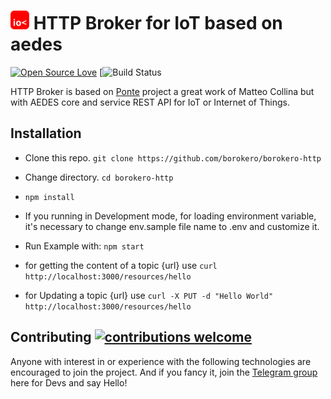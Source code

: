 # <img src="https://raw.githubusercontent.com/borokero/borokero-docs/master/images/iok-logo.svg" width="30"> HTTP Broker for IoT based on aedes

[![Open Source Love](https://badges.frapsoft.com/os/v1/open-source.png?v=103)](https://github.com/ellerbrock/open-source-badges/) [![Build Status](https://github.com/borokero/borokero-http/actions/workflows/node.js.yml/badge.svg)

HTTP Broker is based on [Ponte](https://github.com/eclipse/ponte) project a  great work of Matteo Collina but with AEDES core and service REST API for IoT or Internet of Things.

## Installation
* Clone this repo. `git clone https://github.com/borokero/borokero-http`
* Change directory. `cd borokero-http`
* `npm install`
* If you running in Development mode, for loading environment variable, it's necessary to change env.sample file name to .env and customize it.
* Run Example with: `npm start`
* for getting the content of a topic {url} use `curl http://localhost:3000/resources/hello`

* for Updating a topic {url} use `curl -X PUT -d "Hello World" http://localhost:3000/resources/hello`

## Contributing [![contributions welcome](https://img.shields.io/badge/contributions-welcome-brightgreen.svg?style=flat)](https://github.com/dwyl/esta/issues)
Anyone with interest in or experience with the following technologies are encouraged to join the project.
And if you fancy it, join the [Telegram group](https://t.me/joinchat/TkI0VBxSU3swjFUT) here for Devs and say Hello!
